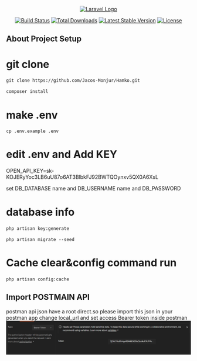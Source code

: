 <p align="center"><a href="https://laravel.com" target="_blank"><img src="https://raw.githubusercontent.com/laravel/art/master/logo-lockup/5%20SVG/2%20CMYK/1%20Full%20Color/laravel-logolockup-cmyk-red.svg" width="400" alt="Laravel Logo"></a></p>

<p align="center">
<a href="https://github.com/laravel/framework/actions"><img src="https://github.com/laravel/framework/workflows/tests/badge.svg" alt="Build Status"></a>
<a href="https://packagist.org/packages/laravel/framework"><img src="https://img.shields.io/packagist/dt/laravel/framework" alt="Total Downloads"></a>
<a href="https://packagist.org/packages/laravel/framework"><img src="https://img.shields.io/packagist/v/laravel/framework" alt="Latest Stable Version"></a>
<a href="https://packagist.org/packages/laravel/framework"><img src="https://img.shields.io/packagist/l/laravel/framework" alt="License"></a>
</p>

## About Project Setup


# git clone
```
git clone https://github.com/Jacos-Monjur/Hamko.git  
```
```
composer install
```
# make .env
```
cp .env.example .env

```
# edit .env and Add KEY

OPEN_API_KEY=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

set DB_DATABASE name and DB_USERNAME name and DB_PASSWORD 

# database info

```
php artisan key:generate
```
```
php artisan migrate --seed
```
# Cache clear&config command run

```
php artisan config:cache
```
## Import POSTMAIN API
postman api json  have a root direct.so please import this json in your postman app 
change local_url and set access  Bearer token inside postman 
![Alt text](image.png)

